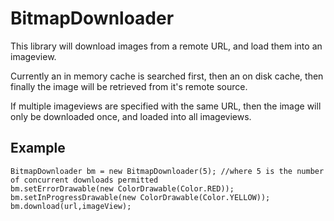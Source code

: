 BitmapDownloader
================

This library will download images from a remote URL, and load them into an imageview.

Currently an in memory cache is searched first, then an on disk cache, then finally the image will be retrieved from it's remote source.

If multiple imageviews are specified with the same URL, then the image will only be downloaded once, and loaded into all imageviews.

Example
-------
	BitmapDownloader bm = new BitmapDownloader(5); //where 5 is the number of concurrent downloads permitted
	bm.setErrorDrawable(new ColorDrawable(Color.RED));
	bm.setInProgressDrawable(new ColorDrawable(Color.YELLOW));
	bm.download(url,imageView);
